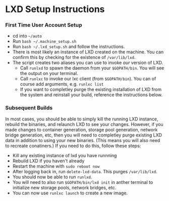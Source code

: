# LXD Setup Instructions

### First Time User Account Setup

- cd into `~/auto`
- Run `bash ~/.machine_setup.sh`
- Run `bash ~/.lxd_setup.sh` and follow the instructions.
- There is most likely an instance of LXD created on the machine. You can confirm this by checking for the existence of `/var/lib/lxd`.
- The script creates two aliases you can use to invoke *our* version of LXD.
	- Call `runlxd` to spawn the daemon from your `$GOPATH/bin`. You will see the output on your terminal.
	- Call `runlxc` to invoke our lxc client (from `$GOPATH/bin`). You can of course add arguments, e.g. `runlxc list`
	- If you want to completley purge the existing installation of LXD from the system and reinstall your build, reference the instructions below.

### Subsequent Builds

In most cases, you should be able to simply kill the running LXD instance, rebuild the binaries, and relaunch LXD to see your changes. However, if you made changes to container generation, storage pool generation, network bridge generation, etc, then you will need to completley purge existing LXD data in addition to using your new binaries. (This means you will also need to recreate conatiners.) If you need to do this, follow these steps:
- Kill any existing instance of lxd you have runnning
- Rebuild LXD if you haven't already
- Restart the machine with `sudo reboot now`
- After logging back in, run `delete-lxd-data`. This purges `/var/lib/lxd`.
- You should now be able to run `runlxd`.
- You will need to also run `$GOPATH/bin/lxd init` in anther terminal to initialize new storage pools, network bridges, etc.
- You can now use `runlxc launch` to create a new image.